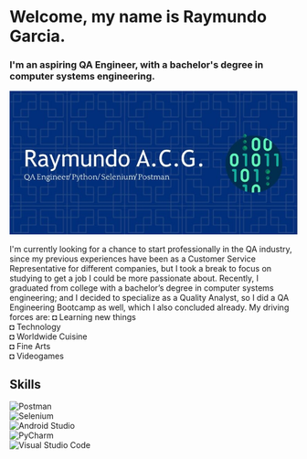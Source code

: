 # Welcome, my name is Raymundo Garcia.
### I'm an aspiring QA Engineer, with a bachelor's degree in computer systems engineering.
![Header](./header.jpg)

I'm currently looking for a chance to start professionally in the QA industry, since my previous experiences have been as a Customer Service Representative for different companies, but I took a break to focus on studying to get a job I could be more passionate about. 
Recently, I graduated from college with a bachelor’s degree in computer systems engineering; and I decided to specialize as a Quality Analyst, so I did a QA Engineering Bootcamp as well, which I also concluded already. My driving forces are:
◘ Learning new things </br>
◘ Technology </br>
◘ Worldwide Cuisine </br>
◘ Fine Arts </br>
◘ Videogames </br>


## Skills
![Postman](https://img.shields.io/badge/Postman-FF6C37?style=for-the-badge&logo=Postman&logoColor=white)</br>
![Selenium](https://img.shields.io/badge/Selenium-43B02A?style=for-the-badge&logo=Selenium&logoColor=white)</br>
![Android Studio](https://img.shields.io/badge/Android_Studio-3DDC84?style=for-the-badge&logo=android-studio&logoColor=white)</br>
![PyCharm](https://img.shields.io/badge/PyCharm-000000.svg?&style=for-the-badge&logo=PyCharm&logoColor=white)</br>
![Visual Studio Code](https://img.shields.io/badge/Visual_Studio_Code-0078D4?style=for-the-badge&logo=visual%20studio%20code&logoColor=white)</br>

<!--
**RxyRxyHxylxy/RxyRxyHxylxy** is a ✨ _special_ ✨ repository because its `README.md` (this file) appears on your GitHub profile.

Here are some ideas to get you started:

- 🔭 I’m currently working on ...
- 🌱 I’m currently learning ...
- 👯 I’m looking to collaborate on ...
- 🤔 I’m looking for help with ...
- 💬 Ask me about ...
- 📫 How to reach me: ...
- 😄 Pronouns: ...
- ⚡ Fun fact: ...
-->
